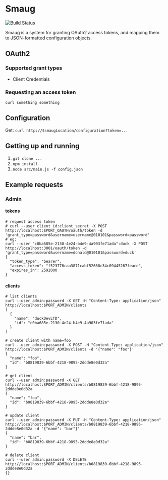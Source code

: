 # Smaug

[![Build Status](https://travis-ci.org/DBCDK/smaug.svg?branch=master)](https://travis-ci.org/DBCDK/smaug)

Smaug is a system for granting OAuth2 access tokens, and mapping them to JSON-formatted configuration objects.


## OAuth2

### Supported grant types

* Client Credentials


### Requesting an access token

`curl something something`


## Configuration

Get: `curl http://$smaugLocation/configuration?token=...`


## Getting up and running

1. `git clone ...`
2. `npm install`
3. `node src/main.js -f config.json`


## Example requests

### Admin

#### tokens

```
# request access token
# curl --user client_id:client_secret -X POST http://localhost:$PORT_OAUTH/oauth/token -d 'grant_type=password&username=username@010101&password=password'
# eg:
curl --user "c0ba685e-2130-4e24-b4e9-4a903fe71ada":duck -X POST http://localhost:3001/oauth/token -d 'grant_type=password&username=donald@010101&password=duck'
{
  "token_type": "bearer",
  "access_token": "f523776caa3871cabf52668c34c09445267feace",
  "expires_in": 2592000
}
```

#### clients

```
# list clients
curl --user admin:password -X GET -H "Content-Type: application/json" http://localhost:$PORT_ADMIN/clients
[
  {
    "name": "duckDevLTD",
    "id": "c0ba685e-2130-4e24-b4e9-4a903fe71ada"
  }
]
```

```
# create client with name=foo
curl --user admin:password -X POST -H "Content-Type: application/json" http://localhost:$PORT_ADMIN/clients -d '{"name": "foo"}'
{
  "name": "foo",
  "id": "b0819839-6bbf-4218-9895-2ddde8e0d32a"
}
```

```
# get client
curl --user admin:password -X GET http://localhost:$PORT_ADMIN/clients/b0819839-6bbf-4218-9895-2ddde8e0d32a
{
  "name": "foo",
  "id": "b0819839-6bbf-4218-9895-2ddde8e0d32a"
}
```

```
# update client
curl --user admin:password -X PUT -H "Content-Type: application/json" http://localhost:$PORT_ADMIN/clients/b0819839-6bbf-4218-9895-2ddde8e0d32a -d '{"name": "bar"}'
{
  "name": "bar",
  "id": "b0819839-6bbf-4218-9895-2ddde8e0d32a"
}
```

```
# delete client
curl --user admin:password -X DELETE http://localhost:$PORT_ADMIN/clients/b0819839-6bbf-4218-9895-2ddde8e0d32a
{}
```
